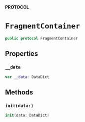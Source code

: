 **PROTOCOL**

# `FragmentContainer`

```swift
public protocol FragmentContainer
```

## Properties
### `__data`

```swift
var __data: DataDict
```

## Methods
### `init(data:)`

```swift
init(data: DataDict)
```
